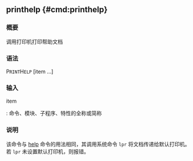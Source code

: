 ## printhelp {#cmd:printhelp}

### 概要

调用打印机打印帮助文档

### 语法

P`RINT`H`ELP` \[item ...\]

### 输入

item

:   命令、模块、子程序、特性的全称或简称

### 说明

该命令与 [help](/commands/help.html) 命令的用法相同，其调用系统命令
`lpr` 将文档传递给默认打印机。若 `lpr` 未设置默认打印机，则报错。
